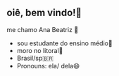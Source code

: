 ## oiê, bem vindo!👋

me chamo Ana Beatriz 💛

- sou estudante do ensino médio🏫
- moro no litoral🐢
- Brasil/sp🇧🇷
- Pronouns: ela/ dela😄

